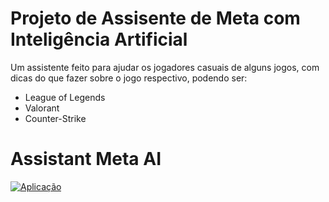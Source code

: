 # Projeto de Assisente de Meta com Inteligência Artificial

  Um assistente feito para ajudar os jogadores casuais de alguns jogos, com dicas do que fazer sobre o jogo respectivo, podendo ser:
  - League of Legends
  - Valorant
  - Counter-Strike

# Assistant Meta AI

[![Aplicação](https://img.shields.io/badge/Aplicação-Assistente-FF4500?style=flat-square)](https://assistentaijop.netlify.app/)
